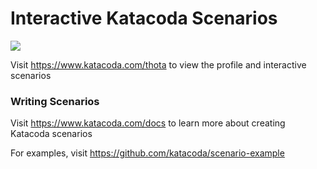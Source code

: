 # Interactive Katacoda Scenarios

[![](http://shields.katacoda.com/katacoda/thota/count.svg)](https://www.katacoda.com/thota "Get your profile on Katacoda.com")

Visit https://www.katacoda.com/thota to view the profile and interactive scenarios

### Writing Scenarios
Visit https://www.katacoda.com/docs to learn more about creating Katacoda scenarios

For examples, visit https://github.com/katacoda/scenario-example
